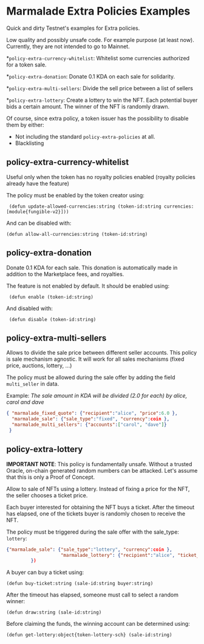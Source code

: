 # Marmalade Extra Policies Examples

Quick and dirty Testnet's examples for Extra policies.

Low quality and possibly unsafe code. For example purpose (at least now). Currently, they are not intended to go to Mainnet.

*``policy-extra-currency-whitelist``: Whitelist some currencies authorized for a token sale.

*``policy-extra-donation``: Donate 0.1 KDA on each sale for solidarity.

*``policy-extra-multi-sellers``: Divide the sell price between a list of sellers

*``policy-extra-lottery``: Create a lottery to win the NFT. Each potential buyer bids a certain amount. The winner of the NFT is randomly drawn.

Of course, since  extra policy, a token issuer has the possibility to disable them by either:
* Not including the standard ``policy-extra-policies`` at all.
* Blacklisting


## policy-extra-currency-whitelist

Useful only when the token has no royalty policies enabled (royalty policies already have the feature)

The policy must be enabled by the token creator using:

```pact
 (defun update-allowed-currencies:string (token-id:string currencies:[module{fungible-v2}]))
 ```

And can be disabled with:

```pact
(defun allow-all-currencies:string (token-id:string)
 ```

## policy-extra-donation

Donate 0.1 KDA for each sale. This donation is automatically made in addition to the Marketplace fees, and royalties.

The feature is not enabled by default. It should be enabled using:

```pact
 (defun enable (token-id:string)
```

And disabled with:

```pact
 (defun disable (token-id:string)
```

## policy-extra-multi-sellers

Allows to divide the sale price between different seller accounts. This policy is sale mechanism agnostic. It will work for all sales mechanisms (fixed price, auctions, lottery, ...)

The policy must be allowed during the sale offer by adding the field ``multi_seller`` in data.

Example: *The sale amount in KDA will be divided (2.0 for each) by alice, carol and dave*

```json
{ "marmalade_fixed_quote": {"recipient":"alice", "price":6.0 },
  "marmalade_sale": {"sale_type":"fixed", "currency":coin },
  "marmalade_multi_sellers": {"accounts":["carol", "dave"]}
 }
```

## policy-extra-lottery

**IMPORTANT NOTE**: This policy is fundamentally unsafe. Without a trusted Oracle, on-chain generated random numbers can be attacked. Let's assume that this is only a Proof of Concept.

Allow to sale of  NFTs using a lottery. Instead of fixing a price for the NFT, the seller chooses a ticket price.

Each buyer interested for obtaining the NFT buys a ticket. After the timeout has elapsed, one of the tickets buyer is randomly chosen to receive the NFT.


The policy must be triggered during the sale offer with the sale_type: `lottery`:

```json
{"marmalade_sale": {"sale_type":"lottery", "currency":coin },
                    "marmalade_lottery": {"recipient":"alice", "ticket_price":1.0 }
         })
```

A buyer can buy a ticket using:

```pact
(defun buy-ticket:string (sale-id:string buyer:string)
```

After the timeout has elapsed, someone must call to select a random winner:

```pact
(defun draw:string (sale-id:string)
```


Before claiming the funds, the winning account can be determined using:

```pact
(defun get-lottery:object{token-lottery-sch} (sale-id:string)
```
